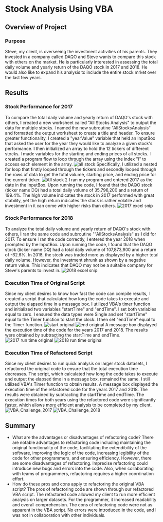 # Stock Analysis Using VBA
## Overview of Project 
### Purpose
Steve, my client, is overseeing the investment activities of his parents. They invested in a company called DAQO and Steve wants to compare this stock with others on the market. He is particularly interested in assessing the total daily volume and yearly return of the DAQO stock in 2017 and 2018. He would also like to expand his analysis to include the entire stock mrket over the last few years. 
## Results
### Stock Performance for 2017
To compare the total daily volume and yearly return of DAQO's stock with others, I created a new worksheet called "All Stocks Analysis" to output the data for multiple stocks. I named the new subroutine "AllStocksAnalysis" and formatted the output worksheet to create a title and header. To ensure greater functionality, I created a "yearValue" variable that held an InputBox that asked the user for the year they would like to analyze a given stock's performance. I then initialized an array to hold the 12 tickers of different stocks. I made variables for the starting and ending prices of all stocks. I created a program flow to loop through the array using the index "i" to access each element in the array. 
![all stock](https://user-images.githubusercontent.com/106560739/174704207-001153bb-8500-4450-82e5-30ced25ebb9e.png)
Specifically, I utilized a nested for loop that firstly looped through the tickers and secondly looped through the rows of data to get the total volume, starting price, and ending price for the current ticker. 
![All stock 2](https://user-images.githubusercontent.com/106560739/174704228-3e5d6a26-8d72-481c-a4cd-0890950aa083.png)
I ran my program and entered 2017 as the date in the InputBox. Upon running the code, I found that the DAQO stock (ticker name DQ) had a total daily volume of 35,796,200 and a return of 199.4%. The high volume indicates the stock in 2017 performed with great stability, yet the high return indicates the stock is rather volatile and investment in it can come with higher risks than others. 
![2017 excel snip](https://user-images.githubusercontent.com/106560739/174711075-9601bf29-3659-4289-9614-eb5aedbc0f4a.png)
### Stock Performance for 2018
To analyze the total daily volume and yearly return of DAQO's stock with others, I ran the same code and subroutine ""AllStocksAnalysis" as I did for 2017. To ensure I ran the code correctly, I entered the year 2018 when prompted by the InputBox. Upon running the code, I found that the DAQO stock (ticker name DQ) had a total daily volume of 107,873,900 and a return of -62.6%. In 2018, the stock was traded more as displayed by a higher total daily volume. However, the investment shrunk as shown by a negative return value. This indicates that DAQO may not be a suitable company for Steve's parents to invest in.
![2018 excel snip](https://user-images.githubusercontent.com/106560739/174712289-ec58fd5b-0279-4b42-821a-86303fadae79.png)
### Execution Time of Original Script
Since my client desires to know how fast the code can compile results, I created a script that calculated how long the code takes to execute and output the elapsed time in a message box. I utilized VBA's timer function and initialized two variables "startTime" and "endTime". I set both variables equal to zero. I ensured the data types were Single and set "startTime" equal to the Timer function to start the clock. I then set "endTime" equal to the Timer function. 
![start original ](https://user-images.githubusercontent.com/106560739/174936673-784b68ee-7418-4d06-bc25-32c233fdc85e.png)
![end original ](https://user-images.githubusercontent.com/106560739/174936682-ae3dab9e-67a6-4ddc-b3bd-a9f03ca74126.png)
A message box displayed the execution time of the code for the years 2017 and 2018. The results were obtained by subtracting the startTime and endTime. 
![2017 run time original ](https://user-images.githubusercontent.com/106560739/174936396-d4127973-536a-41d0-8149-d395f476ff73.png)
![2018 run time original](https://user-images.githubusercontent.com/106560739/174936287-6d557a4d-7db4-45d3-b87d-104cb6c44fd9.png)
### Execution Time of Refactored Script
Since my client desires to run quick analysis on larger stock datasets, I refactored the original code to ensure that the total execution time decreases. The script, which calculated how long the code takes to execute and output the elapsed time in a message box, remained the same. I still utilized VBA's Timer function to obtain results. 
A message box displayed the execution time of the refactored code for the years 2017 and 2018. The results were obtained by subtracting the startTime and endTime. The execution times for both years using the refactored code were significantly faster, which allows more efficient analysis to be completed by my client. 
![VBA_Challenge_2017](https://user-images.githubusercontent.com/106560739/174937524-c6ebe19b-80ec-486e-9762-9842710cddc1.png)
![VBA_Challenge_2018](https://user-images.githubusercontent.com/106560739/174937532-3cff9d75-6a05-43c1-93c0-505a037d6f70.png)
## Summary
- What are the advantages or disadvantages of refactoring code? There are notable advantages to refactoring code including maintaining the original functionality of the code, facilitating the extendibility of the software, improving the logic of the code, increasing legibility of the code for other programmers, and ensuring efficiency. However, there are some disadvantages of refactoring. Imprecise refactoring could introduce new bugs and errors into the code. Also, when collaborating with teams of programmers, refactoring requires a higher coordination effort.  
- How do these pros and cons apply to refactoring the original VBA script? The pros of refactoring code are shown through our refactored VBA script. The refactored code allowed my client to run more efficient analysis on larger datasets. For the programmer, it increased readability and overall comprehension. The cons of refactoring code were not as apparent in the VBA script. No errors were introduced in the code, and I was not in collaboration with other individuals. 
